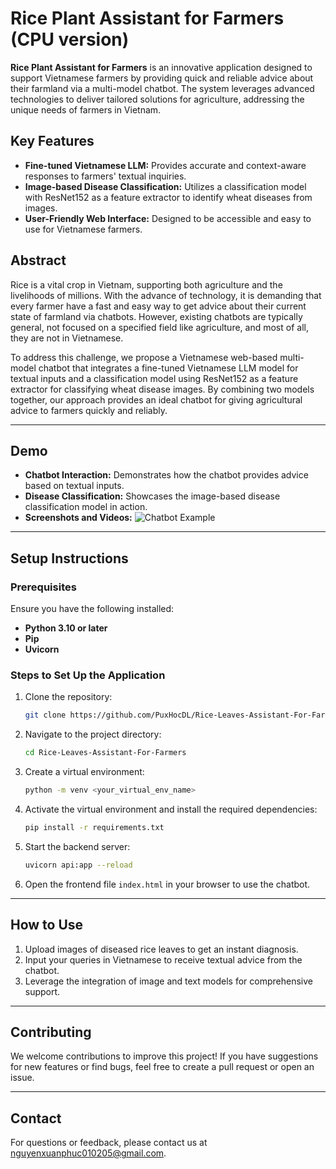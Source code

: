 # Rice Plant Assistant for Farmers (CPU version) 

**Rice Plant Assistant for Farmers** is an innovative application designed to support Vietnamese farmers by providing quick and reliable advice about their farmland via a multi-model chatbot. The system leverages advanced technologies to deliver tailored solutions for agriculture, addressing the unique needs of farmers in Vietnam.

## Key Features
- **Fine-tuned Vietnamese LLM:** Provides accurate and context-aware responses to farmers' textual inquiries.
- **Image-based Disease Classification:** Utilizes a classification model with ResNet152 as a feature extractor to identify wheat diseases from images.
- **User-Friendly Web Interface:** Designed to be accessible and easy to use for Vietnamese farmers.

## Abstract

Rice is a vital crop in Vietnam, supporting both agriculture and the livelihoods of millions. With the advance of technology, it is demanding that every farmer have a fast and easy way to get advice about their current state of farmland via chatbots. However, existing chatbots are typically general, not focused on a specified field like agriculture, and most of all, they are not in Vietnamese.

To address this challenge, we propose a Vietnamese web-based multi-model chatbot that integrates a fine-tuned Vietnamese LLM model for textual inputs and a classification model using ResNet152 as a feature extractor for classifying wheat disease images. By combining two models together, our approach provides an ideal chatbot for giving agricultural advice to farmers quickly and reliably.

---

## Demo
- **Chatbot Interaction:** Demonstrates how the chatbot provides advice based on textual inputs.
- **Disease Classification:** Showcases the image-based disease classification model in action.
- **Screenshots and Videos:**
![Chatbot Example](https://github.com/PuxHocDL/Rice-Leaves-Assistant-For-Farmers/blob/main/Picture/demo1.jpg)

---

## Setup Instructions

### Prerequisites
Ensure you have the following installed:
- **Python 3.10 or later**
- **Pip**
- **Uvicorn**

### Steps to Set Up the Application

1. Clone the repository:
   ```bash
   git clone https://github.com/PuxHocDL/Rice-Leaves-Assistant-For-Farmers.git
   ```

2. Navigate to the project directory:
   ```bash
   cd Rice-Leaves-Assistant-For-Farmers
   ```

3. Create a virtual environment:
   ```bash
   python -m venv <your_virtual_env_name>
   ```

4. Activate the virtual environment and install the required dependencies:
   ```bash
   pip install -r requirements.txt
   ```

5. Start the backend server:
   ```bash
   uvicorn api:app --reload
   ```

6. Open the frontend file `index.html` in your browser to use the chatbot.

---

## How to Use
1. Upload images of diseased rice leaves to get an instant diagnosis.
2. Input your queries in Vietnamese to receive textual advice from the chatbot.
3. Leverage the integration of image and text models for comprehensive support.

---

## Contributing
We welcome contributions to improve this project! If you have suggestions for new features or find bugs, feel free to create a pull request or open an issue.

---

## Contact
For questions or feedback, please contact us at [nguyenxuanphuc010205@gmail.com](mailto:nguyenxuanphuc010205@gmail.com).
